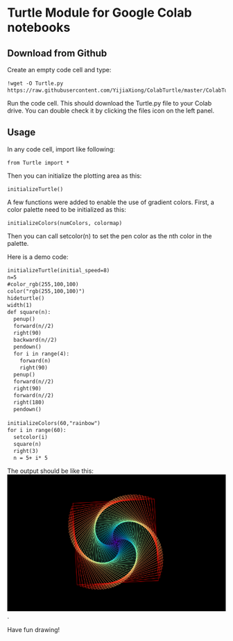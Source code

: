 Turtle Module for Google Colab notebooks
===================

Download from Github
----
Create an empty code cell and type:

    !wget -O Turtle.py https://raw.githubusercontent.com/YijiaXiong/ColabTurtle/master/ColabTurtle/Turtle.py

Run the code cell. 
This should download the Turtle.py file to your Colab drive. You can double check it by clicking the files icon on the left panel.


Usage
----
In any code cell, import like following:

    from Turtle import *

Then you can initialize the plotting area as this:

    initializeTurtle()

A few functions were added to enable the use of gradient colors. First, a color palette need to be initialized as this:

    initializeColors(numColors, colormap)
    
Then you can call setcolor(n) to set the pen color as the nth color in the palette.

Here is a demo code:

    initializeTurtle(initial_speed=8)
    n=5
    #color_rgb(255,100,100)
    color("rgb(255,100,100)")
    hideturtle()
    width(1)
    def square(n):
      penup()
      forward(n//2)
      right(90)
      backward(n//2)
      pendown()
      for i in range(4):
        forward(n)
        right(90)
      penup()
      forward(n//2)
      right(90)
      forward(n//2)
      right(180)
      pendown()

    initializeColors(60,"rainbow")
    for i in range(60):
      setcolor(i)
      square(n)
      right(3)
      n = 5+ i* 5

The output should be like this:
![Image of turtleoutput](https://github.com/YijiaXiong/ColabTurtle/blob/master/turtleoutput.png).

Have fun drawing!
